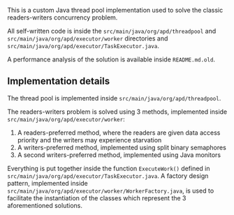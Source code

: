 This is a custom Java thread pool implementation used to solve the classic
readers-writers concurrency problem.

All self-written code is inside the `src/main/java/org/apd/threadpool` and
`src/main/java/org/apd/executor/worker` directories and
`src/main/java/org/apd/executor/TaskExecutor.java`.

A performance analysis of the solution is available inside `README.md.old`.

## Implementation details

The thread pool is implemented inside `src/main/java/org/apd/threadpool`.

The readers-writers problem is solved using 3 methods, implemented inside
`src/main/java/org/apd/executor/worker`:
1. A readers-preferred method, where the readers are given data access priority
and the writers may experience starvation
2. A writers-preferred method, implemented using split binary semaphores
3. A second writers-preferred method, implemented using Java monitors

Everything is put together inside the function `ExecuteWork()` defined in
`src/main/java/org/apd/executor/TaskExecutor.java`. A factory design pattern,
implemented inside `src/main/java/org/apd/executor/worker/WorkerFactory.java`,
is used to facilitate the instantiation of the classes which represent the 3
aforementioned solutions.

